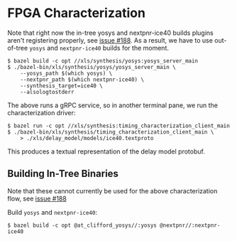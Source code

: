 # FPGA Characterization

Note that right now the in-tree yosys and nextpnr-ice40 builds plugins aren't
registering properly, see
[issue #188](https://github.com/google/xls/issues/188). As a result, we have to
use out-of-tree `yosys` and `nextpnr-ice40` builds for the moment.

```
$ bazel build -c opt //xls/synthesis/yosys:yosys_server_main
$ ./bazel-bin/xls/synthesis/yosys/yosys_server_main \
    --yosys_path $(which yosys) \
    --nextpnr_path $(which nextpnr-ice40) \
    --synthesis_target=ice40 \
    --alsologtostderr
```

The above runs a gRPC service, so in another terminal pane, we run the
characterization driver:

```
$ bazel run -c opt //xls/synthesis:timing_characterization_client_main
$ ./bazel-bin/xls/synthesis/timing_characterization_client_main \
    > ./xls/delay_model/models/ice40.textproto
```

This produces a textual representation of the delay model protobuf.

## Building In-Tree Binaries

Note that these cannot currently be used for the above characterization flow,
see [issue #188](https://github.com/google/xls/issues/188)

Build `yosys` and `nextpnr-ice40`:

```
$ bazel build -c opt @at_clifford_yosys//:yosys @nextpnr//:nextpnr-ice40
```
